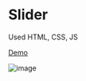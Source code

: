 # Slider

Used HTML, CSS, JS

[Demo](https://kameiko-n.github.io/slider/)

![image](https://user-images.githubusercontent.com/96421604/202227367-5860ccef-ea4f-4335-8e95-491148327a2b.png)

